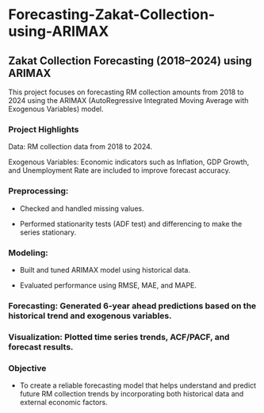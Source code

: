# Forecasting-Zakat-Collection-using-ARIMAX

## Zakat Collection Forecasting (2018–2024) using ARIMAX

This project focuses on forecasting RM collection amounts from 2018 to 2024 using the ARIMAX (AutoRegressive Integrated Moving Average with Exogenous Variables) model.

### Project Highlights
Data: RM collection data from 2018 to 2024.

Exogenous Variables: Economic indicators such as Inflation, GDP Growth, and Unemployment Rate are included to improve forecast accuracy.

### Preprocessing:

- Checked and handled missing values.

- Performed stationarity tests (ADF test) and differencing to make the series stationary.

### Modeling:

- Built and tuned ARIMAX model using historical data.

- Evaluated performance using RMSE, MAE, and MAPE.

### Forecasting: Generated 6-year ahead predictions based on the historical trend and exogenous variables.

### Visualization: Plotted time series trends, ACF/PACF, and forecast results.

### Objective

- To create a reliable forecasting model that helps understand and predict future RM collection trends by incorporating both historical data and external economic factors.
